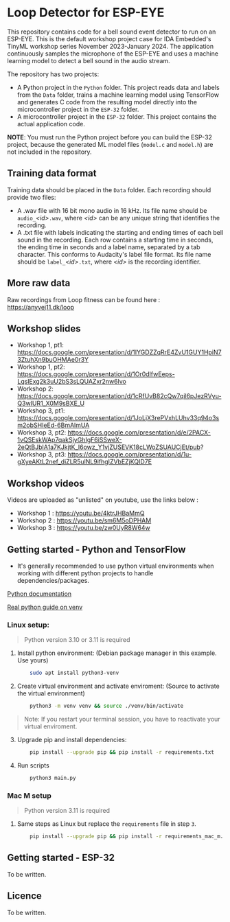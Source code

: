 # Loop Detector for ESP-EYE

This repository contains code for a bell sound event detector to run on an ESP-EYE. This is the default workshop project case for IDA Embedded's TinyML workshop series November 2023-January 2024. The application continuously samples the microphone of the ESP-EYE and uses a machine learning model to detect a bell sound in the audio stream.

The repository has two projects:

* A Python project in the `Python` folder. This project reads data and labels from the `Data` folder, trains a machine learning model using TensorFlow and generates C code from the resulting model directly into the microcontroller project in the `ESP-32` folder.
* A microcontroller project in the `ESP-32` folder. This project contains the actual application code.

**NOTE**: You must run the Python project before you can build the ESP-32 project, because the generated ML model files (`model.c` and `model.h`) are not included in the repository.

## Training data format

Training data should be placed in the `Data` folder. Each recording should provide two files:

* A .wav file with 16 bit mono audio in 16 kHz. Its file name should be `audio_`*\<id\>*`.wav`, where *\<id\>* can be any unique string that identifies the recording.
* A .txt file with labels indicating the starting and ending times of each bell sound in the recording. Each row contains a starting time in seconds, the ending time in seconds and a label name, separated by a tab character. This conforms to Audacity's label file format. Its file name should be `label_`*\<id\>*`.txt`, where *\<id\>* is the recording identifier.

## More raw data
Raw recordings from Loop fitness can be found here : https://anyvej11.dk/loop  

## Workshop slides

* Workshop 1, pt1: https://docs.google.com/presentation/d/1IYGDZZqRrE4ZvU1GUY1HpiN73ZtuhXn9buOHMAe0r3Y
* Workshop 1, pt2: https://docs.google.com/presentation/d/1Or0dlfwEeps-LqslExg2k3uU2bS3sLQUAZxr2nw6lvo
* Workshop 2: https://docs.google.com/presentation/d/1cRfUvB82cQw7qil6pJezRVyu-Q3wIUR1_X0M9sBXE_U
* Workshop 3, pt1: https://docs.google.com/presentation/d/1JoLjX3rePVxhLUhv33q94o3sm2obSHIeEd-6BmAlmUA
* Workshop 3, pt2: https://docs.google.com/presentation/d/e/2PACX-1vQSEskWAp7qakSjyGhIgF6iSSweX-2eQtBJbIA1a7KJkjtK_I6owz_Y1vjZUSEVK18cLWoZSUAUCjEt/pub?
* Workshop 3, pt3: https://docs.google.com/presentation/d/1u-gXyeAKtL2nef_diZLR5ulNL9ifhgIZVbEZjKQID7E

## Workshop videos
Videos are uploaded as "unlisted" on youtube, use the links below :

* Workshop 1 : https://youtu.be/4ktrJHBaMmQ
* Workshop 2 : https://youtu.be/sm6M5oDPHAM
* Workshop 3 : https://youtu.be/zw0UyR8W64w

## Getting started - Python and TensorFlow

* It's generally recommended to use python virtual environments when working with different python projects to handle dependencies/packages.

[Python documentation](https://docs.python.org/3.10/library/venv.html)

[Real python guide on venv](https://realpython.com/python-virtual-environments-a-primer/)

### Linux setup:

> Python version 3.10 or 3.11 is required

1. Install python environment: (Debian package manager in this example. Use yours)
    ```sh
        sudo apt install python3-venv
    ```
2. Create virtual environment and activate enviroment: (Source to activate the virtual environment)
    ```sh
        python3 -m venv venv && source ./venv/bin/activate
    ```
> Note: If you restart your terminal session, you have to reactivate your virtual enviroment.

3. Upgrade pip and install dependencies:
    ```sh
        pip install --upgrade pip && pip install -r requirements.txt
    ```
4. Run scripts
    ```sh
        python3 main.py
    ```

### Mac M setup

> Python version 3.11 is required

1. Same steps as Linux but replace the `requirements` file in step `3`.

    ```sh
        pip install --upgrade pip && pip install -r requirements_mac_m.txt
    ```



## Getting started - ESP-32

To be written.

## Licence

To be written.
